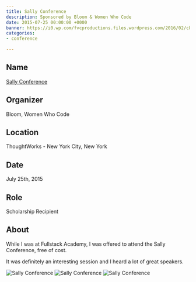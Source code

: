 ```yaml
---
title: Sally Conference
description: Sponsored by Bloom & Women Who Code
date: 2015-07-25 00:00:00 +0000
banner: https://i0.wp.com/fvcproductions.files.wordpress.com/2016/02/ckydracwgaeajgp.jpg
categories:
- conference

---
```

## Name

<a title="Sally Conference" href="//www.thesallyconference.com/" target="_blank" rel="noopener">Sally Conference</a>

## Organizer

Bloom, Women Who Code

## Location

ThoughtWorks - New York City, New York

## Date

July 25th, 2015

## Role

Scholarship Recipient

## About

While I was at Fullstack Academy, I was offered to attend the Sally Conference, free of cost.

It was definitely an interesting session and I heard a lot of great speakers.

![Sally Conference](https://i1.wp.com/fvcproductions.files.wordpress.com/2015/11/img_0001.jpg)
![Sally Conference](https://i1.wp.com/fvcproductions.files.wordpress.com/2015/11/img_0002.jpg)
![Sally Conference](https://i0.wp.com/fvcproductions.files.wordpress.com/2016/02/ckydracwgaeajgp.jpg)
